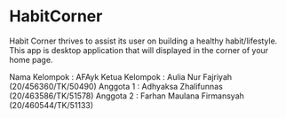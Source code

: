 # HabitCorner
Habit Corner thrives to assist its user on building a healthy habit/lifestyle. This app is desktop application that will displayed in the corner of your home page. 

Nama Kelompok : AFAyk
Ketua Kelompok : Aulia Nur Fajriyah 		(20/456360/TK/50490) 
Anggota 1 : Adhyaksa Zhalifunnas 	(20/463586/TK/51578) 
Anggota 2 : Farhan Maulana Firmansyah 	(20/460544/TK/51133) 
